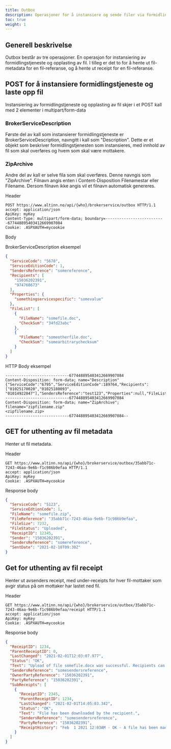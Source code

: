 ```yaml
---
title: Outbox
description: Operasjoner for å instansiere og sende filer via formidlingstjeneste, i tillegg til å sjekke status på filer
toc: true
weight: 1
---
```


## Generell beskrivelse
Outbox består av tre operasjoner. 
En operasjon for instansiering av formidlingstjeneste og opplasting av fil.
I tilleg er det to for å hente ut fil-metadata for en fil-referanse, og å hente ut receipt for en fil-referanse.

## POST for å instansiere formidlingstjeneste og laste opp fil
Instansiering av formidlingstjeneste og opplasting av fil skjer i et POST kall med 2 elementer i multipart/form-data

### BrokerServiceDescription
Første del av kall som instansierer formidlingstjeneste er BrokerServiceDescription, navngitt i kall som "Description". 
Dette er et objekt som beskriver formidlingstjenesten som instansieres, med innhold av fil som skal overføres og hvem som skal være mottakere.

### ZipArchive
Andre del av kall er selve fila som skal overføres. Denne navngis som "ZipArchive". Filnavn angis enten i Content-Disposition Filenamestar eller Filename.
Dersom filnavn ikke angis vil et filnavn automatisk genereres.

Header
```HTTP
POST https://www.altinn.no/api/{who}/brokerservice/outbox HTTP/1.1 
accept: application/json
ApiKey: myKey
Content-Type: multipart/form-data; boundary=--------------------------677448895403412669907084
Cookie: .ASPXAUTH=mycookie
```

Body

BrokerServiceDescription eksempel

```JSON
{
  "ServiceCode": "5678",
  "ServiceEditionCode": 1,
  "SendersReference": "somereference",
  "Recipients": [
    "15036202391",
    "974760673"
  ],
  "Properties": {
    "somethingservicespecific": "somevalue"
  },
  "FileList": [
    {
      "FileName": "somefile.doc",
      "CheckSum": "34fd23abc"
    },
    {
      "FileName": "someotherfile.doc",
      "CheckSum": "somearbitrarychecksum"
    }
  ]
}
```

HTTP Body eksempel
```HTTP
----------------------------677448895403412669907084
Content-Disposition: form-data; name="Description"
{"ServiceCode":"6795","ServiceEditionCode":189764,"Recipients":["01025170020","01025180093", "01014922047"],"SendersReference":"test123","Properties":null,"FileList":null}
----------------------------677448895403412669907084
Content-Disposition: form-data; name="ZipArchive"; filename="zipfilename.zip"
<zipfilename.zip>
----------------------------677448895403412669907084--
```

<!-- cUrl eksempel: curl -X "POST" "http://localhost:85/api/910476882/brokerservice/outbox/" -H "accept: application/json" -H "Content-Type: multipart/form-data" -H "Cookie: .ASPXAUTH=5576628BCE9CCAEB93654B3A2E0C20D9BBD775044DBE3A06637C71D1B642D322D851E8EB2CE7DD9D839486E260E76C3A001B21C54AFB78C7D4ED0A1FED915EEC1DDACB5AEF3E140670E292AAD4DD9C71F8FD776F7D70677573AC3CFAE286C32A8D650495B145B5C468E2A145FA2EBB260096A847787129E4DD4A84A1F3FF92D7CFB49143BA5CA7F9DA8ACA9B3D267D3799CE1D7831A1F290B47B7E234EE8ED65DAF83356192931F67B936EB78A14A3E5E23795E83C45FC8943C05BAF2C5099D1CD56EF907FF02680FE7F5FDC3E1DA525ED891BCD55AE1AAA2569C1E476EF763B1918AA0D95A870C29906CB041E5A35609C1400F3" -H "ApiKey: 130AC941-063E-4005-A114-CB4C0371DB80" -F "Description={'ServiceCode':'6795','ServiceEditionCode':189764,'Recipients':['01025170020','01025180093', '01014922047'],'SendersReference':'test123','Properties':null,'FileList':null}" -F "ZipArchive=@C:\Temp\myzupfile.zip" -->

## GET for uthenting av fil metadata
Henter ut fil metadata.

Header
```HTTP
GET https://www.altinn.no/api/{who}/brokerservice/outbox/35abb71c-7243-46aa-9e6b-f1c986b9efaa HTTP/1.1 
accept: application/json
ApiKey: myKey
Cookie: .ASPXAUTH=mycookie
```

Response body
```JSON
{
  "ServiceCode": "5123",
  "ServiceEdtionCode": 1,
  "FileName": "somefile.zip",
  "FileReference": "35abb71c-7243-46aa-9e6b-f1c986b9efaa",
  "FileSize": 7232,
  "FileStatus": "Uploaded",
  "ReceiptID": 12345,
  "Sender": "15036202391",
  "SendersReference": "somereference",
  "SentDate": "2021-02-10T09:30Z"
}
```

## Get for uthenting av fil receipt
Henter ut avsenders receipt, med under-receipts for hver fil-mottaker som avgir status på om mottaker har lastet ned fil.

Header
```HTTP
GET https://www.altinn.no/api/{who}/brokerservice/outbox/35abb71c-7243-46aa-9e6b-f1c986b9efaa/receipt HTTP/1.1 
accept: application/json
ApiKey: myKey
Cookie: .ASPXAUTH=mycookie
```

Response body
```JSON
{
  "ReceiptID": 1234,
  "ParentReceiptID": 0,
  "LastChanged": "2021-02-01T12:03:07.977",
  "Status": "OK",
  "Text": "Upload of file somefile.docx was successful. Recipients can now download the file.",
  "SendersReference": "somesendersreference",
  "OwnerPartyReference": "15036202391",
  "PartyReference": "15036202391",
  "SubReceipts": [
    {
      "ReceiptID": 2345,
      "ParentReceiptID": 1234,
      "LastChanged": "2021-02-01T14:05:03.342",
      "Status": "OK",
      "Text": "File has been downloaded by the recipient.",
      "SendersReference": "somesendersreference",
      "PartyReference": "15036202391",
      "ReceiptHistory": "Feb  1 2021 12:03AM - OK - A file has been made available for download."
    }
  ]
}
```